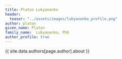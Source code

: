 ```yaml
---
title: Platon Lukyanenko
header:
  teaser: "../assets/images/lukyanenko_profile.png"
author: platon
given_name: Platon
family_name:  Lukyanenko, PhD
author_profile: true
---
```


{{ site.data.authors[page.author].about }}
